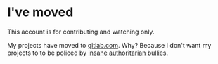 # I've moved
This account is for contributing and watching only.

My projects have moved to [gitlab.com](https://gitlab.com/u/fbt).
Why? Because I don't want my projects to to be policed by [insane authoritarian bullies](https://twitter.com/coralineada/status/702594868984459264).

